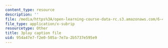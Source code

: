 ```yaml
---
content_type: resource
description: ''
file: /media/https%3A/open-learning-course-data-rc.s3.amazonaws.com/6-451-principles-of-digital-communication-ii-spring-2005/954a47e7f2e0505a7e7a2b5737e595e9_mnkTn0Y6GsU.srt
file_type: application/x-subrip
resourcetype: Other
title: 3play caption file
uid: 954a47e7-f2e0-505a-7e7a-2b5737e595e9
---
```

